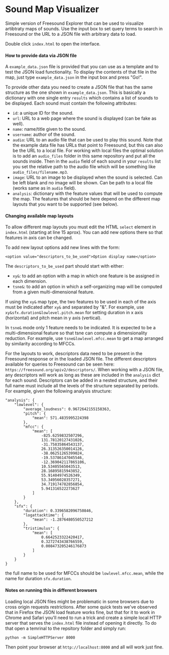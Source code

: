 # Sound Map Visualizer

Simple version of Freesound Explorer that can be used to visualize artibtraty maps of sounds. Use the input box to set query terms to search in Freesound or the URL to a JSON file with arbitrary data to load.

Double click `index.html` to open the interface.


#### How to provide data via JSON file

A `example_data.json` file is provided that you can use as a template and to test the JSON load functionality. To display the contents of that file in the map, just type `example_data.json` in the input box and press "Go!".

To provide other data you need to create a JSON file that has the same structure as the one shown in `example_data.json`. This is basically a dictionary with one single entry `results` which contains a list of sounds to be displayed. Each sound must contain the following attributes:

 * `id`: a unique ID for the sound.
 * `url`: URL to a web page where the sound is displayed (can be fake as well).
 * `name`: name/title given to the sound.
 * `username`: author of the sound.
 * `audio`: URL to an audio file that can be used to play this sound. Note that the example data file has URLs that point to Freesound, but this can also be the URL to a local file. For working with local files the optimal solution is to add an `audio_files` folder in this same repository and put all the sounds inside. Then in the `audio` field of each sound in your `results` list you set the relative path to the audio file which will be something like `audio_files/filename.mp3`.
 * `image`: URL to an image to be displayed when the sound is selected. Can be left blank and no image will be shown. Can be path to a local file (works same as in `audio` field).
 * `analysis`: dictionary with the feature values that will be used to compute the map. The features that should be here depend on the different map layouts that you want to be supported (see below).

#### Changing available map layouts

To allow different map layouts you must edit the HTML `select` element in `index.html` (starting at line 15 aprox). You can add new options there so that features in axis can be changed.

To add new layout options add new lines with the form:
```
<option value="descriptors_to_be_used">Option display name</option>
```

The `descriptors_to_be_used` part should start with either:

 * `xy&`: to add an option with a map in which one feature is be assigned in each dimension.
 * `tsne&`: to add an option in which a self-organizing map will be computed from a given multi-dimensional feature.

If using the `xy&` map type, the two features to be used in each of the axis must be indicated after `xy&` and separated by "&". For example, use `xy&sfx.duration&lowlevel.pitch.mean`
for setting duration in x axis (horizontal) and pitch mean in y axis (vertical).

In `tsne&` mode only 1 feature needs to be indicated. It is expected to be a multi-dimensional feature so
that tsne can compute a dimensionality reduction. For example, use `tsne&lowlevel.mfcc.mean` to get a map arranged by similarity according to MFCCs.

For the layouts to work, descriptors data need to be present in the Freesound response or in the loaded JSON file. The different descriptors available for queries to Freesound can be seen here: `https://freesound.org/apiv2/descriptors/`. When working with a JSON file, any descriptors will work as long as these are included in the `analysis` dict for each sound. Descriptors can be added in a nested structure, and their full name must include all the levels of the structure separated by periods. For example, given the following analysis structure:

```
"analysis": {
    "lowlevel": {
        "average_loudness": 0.9672642155158363,
        "pitch": {
            "mean": 571.4835995224398
        },
        "mfcc": {
            "mean": [
                -825.6259832507296,
                131.78120127431026,
                -31.75835864543137,
                26.313526350014126,
                -38.06251265399024,
                -19.53786147045546,
                -12.369042117865106,
                10.53405565043513,
                28.16895815943852,
                55.91404974526349,
                53.34956028357271,
                34.719174782856854,
                5.941316522273627
            ]
        }
    },
    "sfx": {
        "duration": 0.3396582096750846,
        "logattacktime": {
            "mean": -1.2876480550527212
        },
        "tristimulus": {
            "mean": [
                0.6642523322420417,
                0.3272743438766559,
                0.008473205246176873
            ]
        }
    }
}
```
the full name to be used for MFCCs should be `lowlevel.mfcc.mean`, while the name for duration `sfx.duration`.


#### Notes on running this in different browsers

Loading local JSON files might be problematic in some browsers due to cross origin requests restrictions. After some quick tests we've observed that in Firefox the JSON load feature works fine, but that for it to work in Chrome and Safari you'll need to run a trick and create a simple local HTTP server that serves the `index.html` file instead of opening it directly. To do that open a temrinal to the repsitory folder and simply run:
```
python -m SimpleHTTPServer 8000
```
Then point your browser at `http://localhost:8000` and all will work just fine.